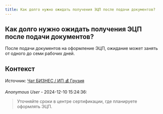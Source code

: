```yaml
---
title: Как долго нужно ожидать получения ЭЦП после подачи документов?
---
```


## Как долго нужно ожидать получения ЭЦП после подачи документов?

После подачи документов на оформление ЭЦП, ожидание может занять от одного до семи рабочих дней.

## Контекст

Источник: [Чат БИЗНЕС / ИП 💰 Грузия](https://t.me/ip_ge)

_Anonymous User_ - 2024-12-10 15:24:36:

> Уточняйте сроки в центре сертификации, где планируете оформлять ЭЦП.
